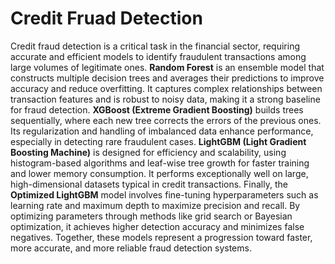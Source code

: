 # Credit Fruad Detection
Credit fraud detection is a critical task in the financial sector, requiring accurate and efficient models to identify fraudulent transactions among large volumes of legitimate ones. **Random Forest** is an ensemble model that constructs multiple decision trees and averages their predictions to improve accuracy and reduce overfitting. It captures complex relationships between transaction features and is robust to noisy data, making it a strong baseline for fraud detection. **XGBoost (Extreme Gradient Boosting)** builds trees sequentially, where each new tree corrects the errors of the previous ones. Its regularization and handling of imbalanced data enhance performance, especially in detecting rare fraudulent cases. **LightGBM (Light Gradient Boosting Machine)** is designed for efficiency and scalability, using histogram-based algorithms and leaf-wise tree growth for faster training and lower memory consumption. It performs exceptionally well on large, high-dimensional datasets typical in credit transactions. Finally, the **Optimized LightGBM** model involves fine-tuning hyperparameters such as learning rate and maximum depth to maximize precision and recall. By optimizing parameters through methods like grid search or Bayesian optimization, it achieves higher detection accuracy and minimizes false negatives. Together, these models represent a progression toward faster, more accurate, and more reliable fraud detection systems.

